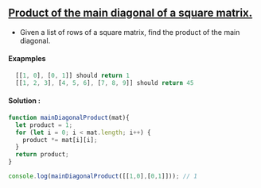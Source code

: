 ## [Product of the main diagonal of a square matrix.](https://www.codewars.com/kata/551204b7509063d9ba000b45)

- Given a list of rows of a square matrix, find the product of the main diagonal.

#### Exapmples

```js
  [[1, 0], [0, 1]] should return 1
  [[1, 2, 3], [4, 5, 6], [7, 8, 9]] should return 45 
```

#### Solution :

```js
function mainDiagonalProduct(mat){
  let product = 1;
  for (let i = 0; i < mat.length; i++) {
    product *= mat[i][i];
  }
  return product;
}

console.log(mainDiagonalProduct([[1,0],[0,1]])); // 1
```
